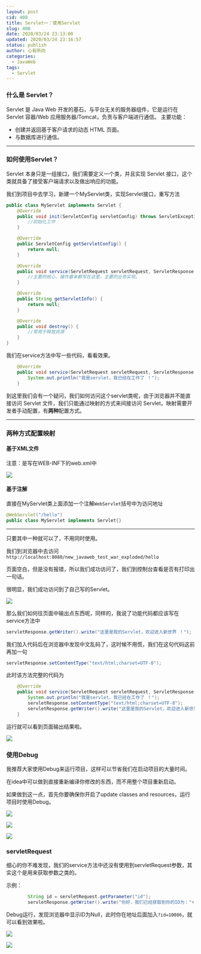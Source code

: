 ```yaml
---
layout: post
cid: 408
title: Servlet一：使用Servlet
slug: 408
date: 2020/03/24 23:13:00
updated: 2020/03/24 23:16:57
status: publish
author: 心有所向
categories: 
  - JavaWeb
tags: 
  - Servlet
---
```



### 什么是 Servlet？

Servlet 是 Java Web 开发的基⽯，与平台⽆关的服务器组件，它是运⾏在 Servlet 容器/Web 应⽤服务器/Tomcat，负责与客户端进⾏通信。
主要功能：

- 创建并返回基于客户请求的动态 HTML ⻚⾯。
- 与数据库进⾏通信。

---



### 如何使用Servlet？

Servlet 本身只是⼀组接⼝，我们需要定义⼀个类，并且实现 Servlet 接⼝，这个类就具备了接受客户端请求以及做出响应的功能。

我们到项目中去学习，新建一个MyServlet类，实现Servlet接口，重写方法

```java
public class MyServlet implements Servlet {
    @Override
    public void init(ServletConfig servletConfig) throws ServletException {
        //初始化工作
    }

    @Override
    public ServletConfig getServletConfig() {
        return null;
    }

    @Override
    public void service(ServletRequest servletRequest, ServletResponse servletResponse) throws ServletException, IOException {
		//主要的核心，操作基本都写在这里，主要的业务实现。
    }

    @Override
    public String getServletInfo() {
        return null;
    }

    @Override
    public void destroy() {
		//常用于释放资源
    }
}
```

我们在service方法中写一些代码，看看效果。

```java
    @Override
    public void service(ServletRequest servletRequest, ServletResponse servletResponse) throws ServletException, IOException {
        System.out.println("我是servlet，我已经在工作了 ！");
    }
```

到这里我们会有一个疑问，我们如何访问这个servlet类呢，由于浏览器并不能直接访问 Servlet ⽂件，我们只能通过映射的⽅式来间接访问 Servlet，映射需要开发者⼿动配置，有**两种**配置⽅式。

---



### 两种方式配置映射

#### 基于XML文件

注意：是写在WEB-INF下的web.xml中

![](https://cdn.xn2001.com/2020/03/24/20200324121959.png)

#### 基于注解

直接在MyServlet类上面添加一个注解`WebServlet`括号中为访问地址

```java
@WebServlet("/hello")
public class MyServlet implements Servlet{}
```

---



只要其中一种就可以了，不用同时使用。

我们到浏览器中去访问`http://localhost:8080/new_javaweb_test_war_exploded/hello`

页面空白，但是没有报错，所以我们成功访问了，我们到控制台查看是否有打印出一句话。

很明显，我们成功访问到了自己写的Servlet。

![](https://cdn.xn2001.com/2020/03/24/20200324122803.png)

那么我们如何往页面中输出点东西呢，同样的，我说了功能代码都应该写在service方法中

```java
servletResponse.getWriter().write("这里是我的Servlet，欢迎进入新世界 ！");
```

我们加入代码后在浏览器中发现中文乱码了，这时候不用慌，我们在这句代码这前再加一句

```java
servletResponse.setContentType("text/html;charset=UTF-8");
```

此时该方法完整的代码为

```java
    @Override
    public void service(ServletRequest servletRequest, ServletResponse servletResponse) throws ServletException, IOException {
        System.out.println("我是servlet，我已经在工作了 ！");
        servletResponse.setContentType("text/html;charset=UTF-8");
        servletResponse.getWriter().write("这里是我的Servlet，欢迎进入新世界 ！");
    }
```

运行就可以看到页面输出结果啦。

![](https://cdn.xn2001.com/2020/03/24/20200324125819.png)

### 使用Debug

我推荐大家使用Debug来运行项目，这样可以节省我们在启动项目的大量时间。

在idea中可以做到直接重新编译你修改的东西，而不用整个项目重新启动。

如果做到这一点，首先你要确保你开启了update classes and resources，运行项目时使用Debug。

![](https://cdn.xn2001.com/2020/03/24/20200324130124.png)

![](https://cdn.xn2001.com/2020/03/24/20200324130221.png)

![](https://cdn.xn2001.com/2020/03/24/20200324130258.png)

### servletRequest

细心的你不难发现，我们的service方法中还没有使用到servletRequest参数，其实这个是用来获取参数之类的。

示例：

```java
		String id = servletRequest.getParameter("id");
        servletResponse.getWriter().write("你好，我们已经获取到你的ID为："+id);
```

Debug运行，发现浏览器中显示ID为Null，此时你在地址后面加入`?id=10086`，就可以看到效果啦。

![](https://cdn.xn2001.com/2020/03/24/20200324130814.png)

![](https://cdn.xn2001.com/2020/03/24/20200324130915.png)


